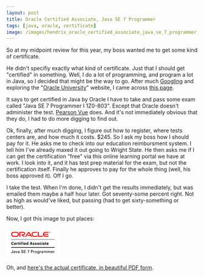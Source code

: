 ```yaml
---
layout: post
title: Oracle Certified Associate, Java SE 7 Programmer
tags: [java, oracle, certificate]
image: /images/hendrix_oracle_certified_associate_java_se_7_programmer_logo.gif
---
```


So at my midpoint review for this year, my boss wanted me to get some kind of certificate.

He didn't specifiy exactly what kind of certificate. Just that I should get "certified" in something. Well, I do a lot of programming, and program a lot in Java, so I decided that might be the way to go. After much [Googling](https://www.google.com/search?q=java+certification) and exploring the "[Oracle University](https://education.oracle.com)" website, I came across [this page](https://education.oracle.com/pls/web_prod-plq-dad/db_pages.getpage?page_id=653&get_params=p_id:155#tabs-1-3).

It says to get certified in Java by Oracle I have to take and pass some exam called "Java SE 7 Programmer I 1Z0-803". Except that Oracle doesn't administer the test. [Pearson Vue](http://www.pearsonvue.com/) does. And it's not immediately obvious that they do, I had to do more digging to find out.

Ok, finally, after much digging, I figure out how to register, where tests centers are, and how much it costs. $245. So I ask my boss how I should pay for it. He asks me to check into our education reimbursment system. I tell him I've already maxed it out going to Wright State. He then asks me if I can get the certification "free" via this online learning portal we have at work. I look into it, and it has test prep material for the exam, but not the certification itself. Finally he approves to pay for the whole thing (well, his boss approved it). Off I go.

I take the test. When I'm done, I didn't get the results immediately, but was emailed them maybe a half hour later. Got seventy-some percent right. Not as high as would've liked, but passing (had to get sixty-something or better).

Now, I got this image to put places: <div class="certificate">![Oracle Certified Associate, Java SE 7 Programmer logo](/images/hendrix_oracle_certified_associate_java_se_7_programmer_logo.gif)</div>

Oh, and [here's the actual certificate, in beautiful PDF form](/pdfs/hendrix_oracle_certified_associate_java_se_7_programmer_ecertificate.pdf).
